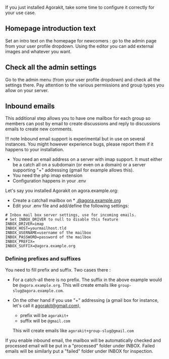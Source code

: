 If you just installed Agorakit, take some time to configure it correctly for your use case.

## Homepage introduction text 
Set an intro text on the homepage for newcomers : go to the admin page from your user profile dropdown.
Using the editor you can add external images and whatever you want.

## Check all the admin settings
Go to the admin menu (from your user profile dropdown) and check all the settings there. Pay attention to the various permissions and group types you allow on your server.

## Inbound emails
This additional step allows you to have one mailbox for each group so members can post by email to create discussions and reply to discussions emails to create new comments.

!!! note
    Inbound email support is experimental but in use on several instances. You might however experience bugs, please report them if it happens to your installation.

- You need an email address on a server with imap support. It must either be a catch all on a subdomain (or even on a domain) or a server supporting "+" addressing (gmail for example allows this).
- You need the php imap extension
- Configuration happens in your .env

Let's say you installed Agorakit on agora.example.org:
- Create a catchall mailbox on * .@agora.example.org
- Edit your .env file and add/define the following settings:

```
# Inbox mail box server settings, use for incoming emails.
# Set INBOX_DRIVER to null to disable this feature
INBOX_DRIVER=imap
INBOX_HOST=yourmailhost.tld
INBOX_USERNAME=username of the mailbox
INBOX_PASSWORD=password of the mailbox
INBOX_PREFIX=
INBOX_SUFFIX=@agora.example.org
```

### Defining prefixes and suffixes
You need to fill prefix and suffix. Two cases there :

- For a catch-all there is no prefix. The suffix in the above example would be `@agora.example.org`. This will create emails like `group-slug@agora.example.com`.
- On the other hand if you use "+" addressing (a gmail box for instance, let's call it agorakit@gmail.com),
    - prefix will be `agorakit+`
    - suffix will be `@gmail.com`

    This will create emails like `agorakit+group-slug@gmail.com`

If you enable inbound email, the mailbox will be automatically checked and processed email will be put in a "processed" folder under INBOX. Failed emails will be similarly put a "failed" folder under INBOX for inspection.
